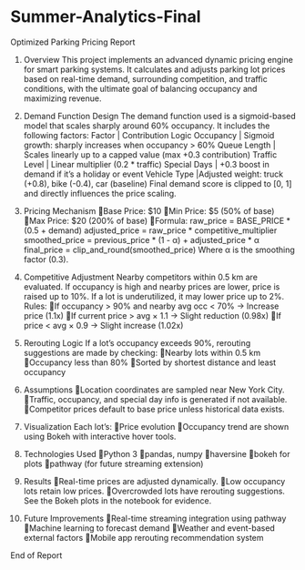 # Summer-Analytics-Final


Optimized Parking Pricing Report

 1. Overview
This project implements an advanced dynamic pricing engine for smart parking systems. It calculates and adjusts parking lot prices based on real-time demand, surrounding competition, and traffic conditions, with the ultimate goal of balancing occupancy and maximizing revenue.

2. Demand Function Design
The demand function used is a sigmoid-based model that scales sharply around 60% occupancy. It includes the following factors:
Factor	                  |      Contribution Logic
Occupancy                 |	Sigmoid growth: sharply increases when occupancy > 60%
Queue Length              |	Scales linearly up to a capped value (max +0.3 contribution)
Traffic Level             |	Linear multiplier (0.2 * traffic)
Special Days              |	+0.3 boost in demand if it’s a holiday or event
Vehicle Type	            |Adjusted weight: truck (+0.8), bike (-0.4), car (baseline)
Final demand score is clipped to [0, 1] and directly influences the price scaling.

3. Pricing Mechanism
Base Price: $10
Min Price: $5 (50% of base)
Max Price: $20 (200% of base)
Formula:
 raw_price = BASE_PRICE * (0.5 + demand)
adjusted_price = raw_price * competitive_multiplier
smoothed_price = previous_price * (1 - α) + adjusted_price * α
final_price = clip_and_round(smoothed_price)
 Where α is the smoothing factor (0.3).

4. Competitive Adjustment
Nearby competitors within 0.5 km are evaluated. If occupancy is high and nearby prices are lower, price is raised up to 10%. If a lot is underutilized, it may lower price up to 2%.
Rules:
If occupancy > 90% and nearby avg occ < 70% → Increase price (1.1x)
If current price > avg × 1.1 → Slight reduction (0.98x)
If price < avg × 0.9 → Slight increase (1.02x)

5. Rerouting Logic
If a lot’s occupancy exceeds 90%, rerouting suggestions are made by checking:
Nearby lots within 0.5 km
Occupancy less than 80%
Sorted by shortest distance and least occupancy

6. Assumptions
Location coordinates are sampled near New York City.
Traffic, occupancy, and special day info is generated if not available.
Competitor prices default to base price unless historical data exists.

7. Visualization
Each lot’s:
Price evolution
Occupancy trend
are shown using Bokeh with interactive hover tools.

8. Technologies Used
Python 3
pandas, numpy
haversine
bokeh for plots
pathway (for future streaming extension)

9. Results
Real-time prices are adjusted dynamically.
Low occupancy lots retain low prices.
Overcrowded lots have rerouting suggestions.
See the Bokeh plots in the notebook for evidence.

10. Future Improvements
Real-time streaming integration using pathway
Machine learning to forecast demand
Weather and event-based external factors
Mobile app rerouting recommendation system






End of Report
